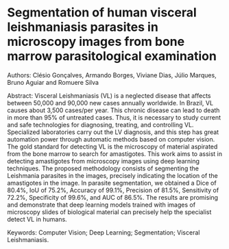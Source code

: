 # Segmentation of human visceral leishmaniasis parasites in microscopy images from bone marrow parasitological examination

Authors: Clésio Gonçalves, Armando Borges, Viviane Dias, Júlio Marques, Bruno Aguiar and Romuere Silva

Abstract: Visceral Leishmaniasis (VL) is a neglected disease that affects between 50,000 and 90,000 new cases annually worldwide. In Brazil, VL causes about 3,500 cases/per year. This chronic disease can lead to death in more than 95% of untreated cases. Thus, it is necessary to study current and safe technologies for diagnosing, treating, and controlling VL. Specialized laboratories carry out the LV diagnosis, and this step has great automation power through automatic methods based on computer vision. The gold standard for detecting VL is the microscopy of material aspirated from the bone marrow to search for amastigotes. This work aims to assist in detecting amastigotes from microscopy images using deep learning techniques. The proposed methodology consists of segmenting the Leishmania parasites in the images, precisely indicating the location of the amastigotes in the image. In parasite segmentation, we obtained a Dice of 80.4%, IoU of 75.2%, Accuracy of 99.1%, Precision of 81.5%, Sensitivity of 72.2%, Specificity of 99.6%, and AUC of 86.5%. The results are promising and demonstrate that deep learning models trained with images of microscopy slides of biological material can precisely help the specialist detect VL in humans.

Keywords: Computer Vision; Deep Learning; Segmentation; Visceral Leishmaniasis.
